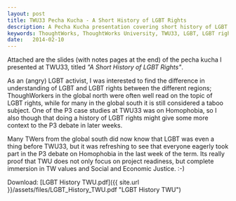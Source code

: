 ```yaml
---
layout: post
title: TWU33 Pecha Kucha - A Short History of LGBT Rights
description: A Pecha Kucha presentation covering short history of LGBT rights, as presented at ThoughtWorks University 33
keywords: ThoughtWorks, ThoughtWorks University, TWU33, LGBT, LGBT rights, pecha kucha
date:   2014-02-10
---
```


Attached are the slides (with notes pages at the end) of the pecha kucha I presented at TWU33, titled *"A Short History of LGBT Rights"*.

As an (angry) LGBT activist, I was interested to find the difference in understanding of LGBT and LGBT rights between the different regions; ThoughWorkers in the global north were often well read on the topic of LGBT rights, while for many in the global south it is still considered a taboo subject. One of the P3 case studies at TWU33 was on Homophobia, so I also though that doing a history of LGBT rights might give some more context to the P3 debate in later weeks.

Many TWers from the global south did now know that LGBT was even a thing before TWU33, but it was refreshing to see that everyone eagerly took part in the P3 debate on Homophobia in the last week of the term. Its really proof that TWU does not only focus on project readiness, but complete immersion in TW values and Social and Economic Justice. :-)

Download: [LGBT History TWU.pdf]({{ site.url }}/assets/files/LGBT_History_TWU.pdf "LGBT History TWU")